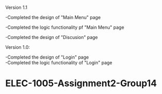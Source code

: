 Version 1.1

-Completed the design of "Main Menu" page

-Completed the logic functionality pf "Main Menu" page

-Completed the design of "Discusion" page


Version 1.0:

-Completed the design of "Login" page  
-Completed the logic functionality of "Login" page

# ELEC-1005-Assignment2-Group14
